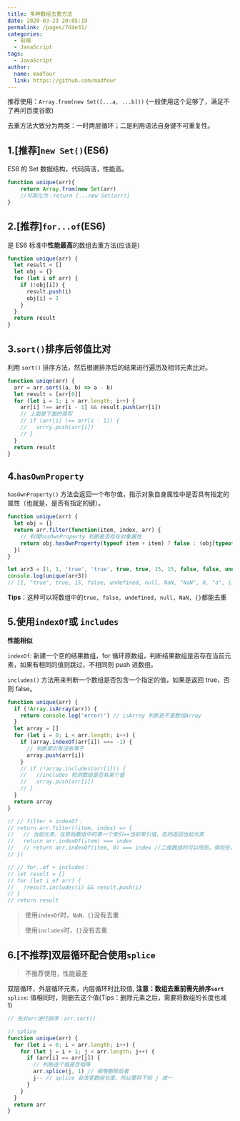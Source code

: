 ```yaml
---
title: 多种数组去重方法
date: 2020-03-23 20:05:19
permalink: /pages/7d4e31/
categories:
  - 前端
  - JavaScript
tags:
  - JavaScript
author:
  name: madfour
  link: https://github.com/madfour
---
```


推荐使用：`Array.from(new Set([...a, ...b]))` (一般使用这个足够了，满足不了再问百度谷歌)

去重方法大致分为两类：一时两层循环；二是利用语法自身键不可重复性。

<!-- more -->

## 1.[推荐]`new Set()`(ES6)

ES6 的 Set 数据结构，代码简洁，性能高。

```js
function unique(arr){
    return Array.from(new Set(arr)
    //可简化为：return [...new Set(arr)]
}
```

## 2.[推荐]`for...of`(ES6)

是 ES6 标准中**性能最高**的数组去重方法(应该是)

```js
function unique(arr) {
  let result = []
  let obj = {}
  for (let i of arr) {
    if (!obj[i]) {
      result.push(i)
      obj[i] = 1
    }
  }
  return result
}
```

## 3.`sort()`排序后邻值比对

利用 `sort()` 排序方法，然后根据排序后的结果进行遍历及相邻元素比对。

```js
function uniqe(arr) {
  arr = arr.sort((a, b) => a - b)
  let result = [arr[0]]
  for (let i = 1; i < arr.length; i++) {
    arr[i] !== arr[i - 1] && result.push(arr[i])
    // 上面是下面的简写
    // if (arr[i] !== arr[i - 1]) {
    //   arrry.push(arr[i])
    // }
  }
  return result
}
```

## 4.`hasOwnProperty`

`hasOwnProperty()` 方法会返回一个布尔值，指示对象自身属性中是否具有指定的属性（也就是，是否有指定的键）。

```js
function unique(arr) {
  let obj = {}
  return arr.filter(function(item, index, arr) {
    // 利用hasOwnProperty 判断是否存在对象属性
    return obj.hasOwnProperty(typeof item + item) ? false : (obj[typeof item + item] = true)
  })
}

let arr3 = [1, 1, 'true', 'true', true, true, 15, 15, false, false, undefined, undefined, null, null, NaN, NaN, 'NaN', 0, 0, 'a', 'a', {}, {}];
console.log(unique(arr3)) 
// [1, "true", true, 15, false, undefined, null, NaN, "NaN", 0, "a", {…}]
```
**Tips**：这种可以将数组中的`true, false, undefined, null, NaN, {}`都能去重

## 5.使用`indexOf`或 `includes`

**性能相似**

`indexOf`: 新建一个空的结果数组，for 循环原数组，判断结果数组是否存在当前元素，如果有相同的值则跳过，不相同则 push 进数组。

`includes()` 方法用来判断一个数组是否包含一个指定的值，如果是返回 true，否则 false。

```js
function unique(arr) {
  if (!Array.isArray(arr)) {
    return console.log('error!') // isArray 判断是不是数组Array
  }
  let array = []
  for (let i = 0; i < arr.length; i++) {
    if (array.indexOf(arr[i]) === -1) {
      // 判断索引有没有等于
      array.push(arr[i])
    }
    // if (!array.includes(arr[i])) {
    //   //includes 检测数组是否有某个值
    //   array.push(arr[i])
    // }
  }
  return array
}

// // filter + indexOf：
// return arr.filter((item, index) => {
//   // 当前元素，在原始数组中的第一个索引==当前索引值，否则返回当前元素
//   return arr.indexOf(item) === index
//   // return arr.indexOf(item, 0) === index //二维数组时可以用到，保险些，一般不会这样写
// })

// // for..of + includes：
// let result = []
// for (let i of arr) {
//   !result.includes(i) && result.push(i)
// }
// return result
```
> 使用`indexOf`时，`NaN、{}`没有去重
>
> 使用`includes`时，`{}`没有去重

## 6.[不推荐]双层循环配合使用`splice`

> 不推荐使用，性能最差

双层循环，外层循环元素，内层循环时比较值, **注意：数组去重前需先排序`sort`**
`splice`: 值相同时，则删去这个值(Tips：删除元素之后，需要将数组的长度也减 1)

```js
// 先对arr进行排序：arr.sort()

// splice
function unique(arr) {
  for (let i = 0; i < arr.length; i++) {
    for (let j = i + 1; j < arr.length; j++) {
      if (arr[i] == arr[j]) {
        // 判断连个值是否相等
        arr.splice(j, 1) // 相等删除后者
        j-- // splice 会改变数组长度，所以要将下标 j 减一
      }
    }
  }
  return arr
}
```
